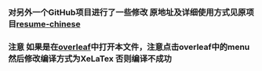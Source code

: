 ### 对另外一个GitHub项目进行了一些修改 原地址及详细使用方式见原项目[resume-chinese](https://github.com/zheyuye/resume-chinese)

### 注意 如果是在[overleaf](https://www.overleaf.com/)中打开本文件，注意点击overleaf中的menu然后修改编译方式为XeLaTex 否则编译不成功
